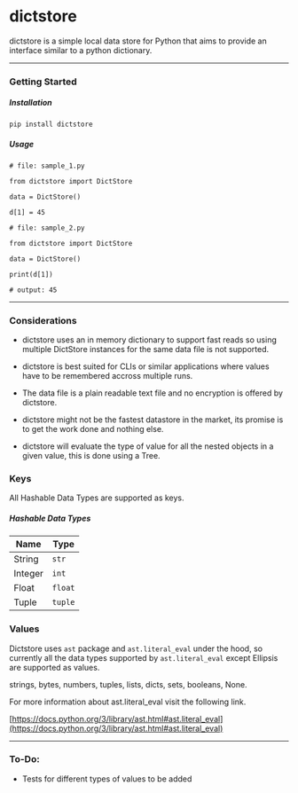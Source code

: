 # dictstore

dictstore is a simple local data store for Python that aims to provide an interface similar to a python dictionary.

<hr/>

### Getting Started

##### Installation

```bash
pip install dictstore
```

##### Usage
```python3
# file: sample_1.py

from dictstore import DictStore

data = DictStore()

d[1] = 45
```

```python3
# file: sample_2.py

from dictstore import DictStore

data = DictStore()

print(d[1])

# output: 45
```

<hr/>

### Considerations

- dictstore uses an in memory dictionary to support fast reads so using multiple DictStore instances for the same data file is not supported.

- dictstore is best suited for CLIs or similar applications where values have to be remembered accross multiple runs. 

- The data file is a plain readable text file and no encryption is offered by dictstore.

- dictstore might not be the fastest datastore in the market, its promise is to get the work done and nothing else.

- dictstore will evaluate the type of value for all the nested objects in a given value, this is done using a Tree.

### Keys

All Hashable Data Types are supported as keys.

##### Hashable Data Types

| Name        | Type        |
| ----------- | ----------- |
| String      | `str`       |
| Integer     | `int`       |
| Float       | `float`     |
| Tuple       | `tuple`     |

### Values

Dictstore uses `ast` package and `ast.literal_eval` under the hood, so currently all the data types supported by `ast.literal_eval` except Ellipsis are supported as values. 

strings, bytes, numbers, tuples, lists, dicts, sets, booleans, None.

For more information about ast.literal_eval visit the following link. 

[https://docs.python.org/3/library/ast.html#ast.literal_eval](https://docs.python.org/3/library/ast.html#ast.literal_eval)

<hr>

### To-Do:

- Tests for different types of values to be added
